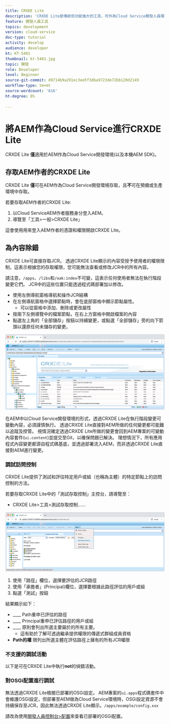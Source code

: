 ```yaml
---
title: CRXDE Lite
description: 'CRXDE Lite是傳統但功能強大的工具，可作為Cloud Service開發人員環境除錯AEM。 CRXDE Lite提供一套功能，可協助偵錯以檢查所有資源和屬性、控制JCR的可變部分及調查權限。 '
feature: 開發人員工具
topics: development
version: cloud-service
doc-type: tutorial
activity: develop
audience: developer
kt: KT-5481
thumbnail: kt-5481.jpg
topic: 開發
role: Developer
level: Beginner
source-git-commit: d9714b9a291ec3ee5f3dba9723de72bb120d2149
workflow-type: tm+mt
source-wordcount: '616'
ht-degree: 0%

---
```



# 將AEM作為Cloud Service進行CRXDE Lite

CRXDE Lite __僅__&#x200B;適用於AEM作為Cloud Service開發環境(以及本機AEM SDK)。

## 存取AEM作者的CRXDE Lite

CRXDE Lite __僅__&#x200B;可在AEM作為Cloud Service開發環境存取，且&#x200B;__不__&#x200B;可在預備或生產環境中存取。

若要存取AEM作者的CRXDE Lite:

1. 以Cloud ServiceAEM作者服務身分登入AEM。
1. 導覽至「工具>一般>CRXDE Lite」

這會使用用來登入AEM作者的憑證和權限開啟CRXDE Lite。

## 為內容除錯

CRXDE Lite可直接存取JCR。 透過CRXDE Lite顯示的內容受授予使用者的權限限制，這表示根據您的存取權限，您可能無法查看或修改JCR中的所有內容。

請注意，`/apps`、`/libs`和`/oak:index`不可變，這表示任何使用者無法在執行階段變更它們。 JCR中的這些位置只能透過程式碼部署加以修改。

+ 使用左側導航窗格導航和操作JCR結構
+ 在左側導航窗格中選擇節點時，會在底部窗格中顯示節點屬性。
   + 可以從窗格中添加、刪除或更改屬性
+ 按兩下左側導覽中的檔案節點，在右上方窗格中開啟檔案的內容
+ 點選左上角的「全部儲存」按鈕以持續變更，或點選「全部儲存」旁的向下箭頭以還原任何未儲存的變更。

![CRXDE Lite — 除錯內容](./assets/crxde-lite/debugging-content.png)

在AEM中以Cloud Service開發環境的形式，透過CRXDE Lite在執行階段變更可變動內容，必須謹慎執行。
透過CRXDE Lite直接對AEM所做的任何變更都可能難以追蹤及控管。 視情況確定透過CRXDE Lite所做的變更會回到AEM專案的可變動內容套件(`ui.content`)並提交至Git，以確保問題已解決。 理想情況下，所有應用程式內容變更都源自程式碼基底，並透過部署流入AEM，而非透過CRXDE Lite直接對AEM進行變更。

### 調試訪問控制

CRXDE Lite提供了測試和評估特定用戶或組（也稱為主體）的特定節點上的訪問控制的方法。

若要存取CRXDE Lite中的「測試存取控制」主控台，請導覽至：

+ CRXDE Lite>工具>測試存取控制……

![CRXDE Lite — 測試存取控制](./assets/crxde-lite/permissions__test-access-control.png)

1. 使用「路徑」欄位，選擇要評估的JCR路徑
1. 使用「承擔者」(Principal)欄位，選擇要根據此路徑評估的用戶或組
1. 點選「測試」按鈕

結果顯示如下：

+ ____ Path重申已評估的路徑
+ ____ Principal重申已評估路徑的用戶或組
+ ____ 原則會列出所選主要屬於的所有主要。
   + 這有助於了解可透過繼承提供權限的傳遞式群組成員資格
+ __Path的權__ 限列出所選主體在評估路徑上擁有的所有JCR權限

### 不支援的調試活動

以下是可在CRXDE Lite中執行&#x200B;__not__&#x200B;的偵錯活動。

### 對OSGi配置進行調試

無法透過CRXDE Lite檢閱已部署的OSGi設定。 AEM專案的`ui.apps`程式碼套件中會維護OSGi設定，但部署至AEM做為Cloud Service環境時，OSGi設定資源不會持續保存至JCR，因此無法透過CRXDE Lite顯示。`/apps/example/config.xxx`

請改為使用[開發人員控制台>配置](./developer-console.md#configurations)來查看已部署的OSGi配置。
